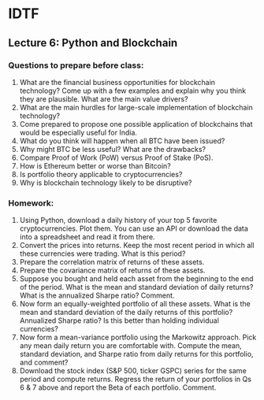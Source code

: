 # IDTF

## Lecture 6: Python and Blockchain

### Questions to prepare before class:
1. What are the financial business opportunities for blockchain technology? Come up with a few examples and explain why you think they are plausible. What are the main value drivers?
2. What are the main hurdles for large-scale implementation of blockchain technology?
3. Come prepared to propose one possible application of blockchains that would be especially useful for India.
4. What do you think will happen when all BTC have been issued?
5. Why might BTC be less useful? What are the drawbacks?
6. Compare Proof of Work (PoW) versus Proof of Stake (PoS).
7. How is Ethereum better or worse than Bitcoin?
8. Is portfolio theory applicable to cryptocurrencies?
9. Why is blockchain technology likely to be disruptive?

### Homework:

1. Using Python, download a daily history of your top 5 favorite cryptocurrencies. Plot them. You can use an API or download the data into a spreadsheet and read it from there. 
2. Convert the prices into returns. Keep the most recent period in which all these currencies were trading. What is this period?
3. Prepare the correlation matrix of returns of these assets. 
4. Prepare the covariance matrix of returns of these assets.
5. Suppose you bought and held each asset from the beginning to the end of the period. What is the mean and standard deviation of daily returns? What is the annualized Sharpe ratio? Comment. 
6. Now form an equally-weighted portfolio of all these assets. What is the mean and standard deviation of the daily returns of this portfolio? Annualized Sharpe ratio? Is this better than holding individual currencies?
7. Now form a mean-variance portfolio using the Markowitz approach. Pick any mean daily return you are comfortable with. Compute the mean, standard deviation, and Sharpe ratio from daily returns for this portfolio, and comment? 
8. Download the stock index (S&P 500, ticker GSPC) series for the same period and compute returns. Regress the return of your portfolios in Qs 6 & 7 above and report the Beta of each portfolio. Comment. 
